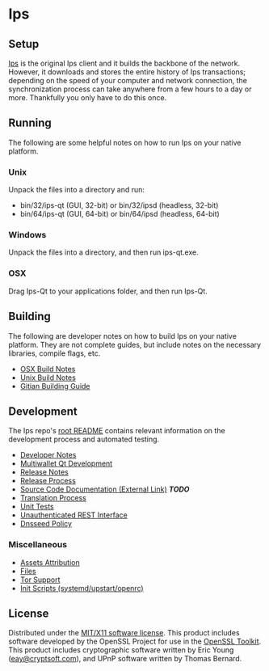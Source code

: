 Ips
=====================

Setup
---------------------
[Ips](http://ips.io/) is the original Ips client and it builds the backbone of the network. However, it downloads and stores the entire history of Ips transactions; depending on the speed of your computer and network connection, the synchronization process can take anywhere from a few hours to a day or more. Thankfully you only have to do this once.

Running
---------------------
The following are some helpful notes on how to run Ips on your native platform.

### Unix

Unpack the files into a directory and run:

- bin/32/ips-qt (GUI, 32-bit) or bin/32/ipsd (headless, 32-bit)
- bin/64/ips-qt (GUI, 64-bit) or bin/64/ipsd (headless, 64-bit)

### Windows

Unpack the files into a directory, and then run ips-qt.exe.

### OSX

Drag Ips-Qt to your applications folder, and then run Ips-Qt.

Building
---------------------
The following are developer notes on how to build Ips on your native platform. They are not complete guides, but include notes on the necessary libraries, compile flags, etc.

- [OSX Build Notes](build-osx.md)
- [Unix Build Notes](build-unix.md)
- [Gitian Building Guide](gitian-building.md)

Development
---------------------
The Ips repo's [root README](https://github.com/ipscoin/ips/blob/master/README.md) contains relevant information on the development process and automated testing.

- [Developer Notes](developer-notes.md)
- [Multiwallet Qt Development](multiwallet-qt.md)
- [Release Notes](release-notes.md)
- [Release Process](release-process.md)
- [Source Code Documentation (External Link)](https://dev.visucore.com/bitcoin/doxygen/) ***TODO***
- [Translation Process](translation_process.md)
- [Unit Tests](unit-tests.md)
- [Unauthenticated REST Interface](REST-interface.md)
- [Dnsseed Policy](dnsseed-policy.md)

### Miscellaneous
- [Assets Attribution](assets-attribution.md)
- [Files](files.md)
- [Tor Support](tor.md)
- [Init Scripts (systemd/upstart/openrc)](init.md)

License
---------------------
Distributed under the [MIT/X11 software license](http://www.opensource.org/licenses/mit-license.php).
This product includes software developed by the OpenSSL Project for use in the [OpenSSL Toolkit](https://www.openssl.org/). This product includes
cryptographic software written by Eric Young ([eay@cryptsoft.com](mailto:eay@cryptsoft.com)), and UPnP software written by Thomas Bernard.
